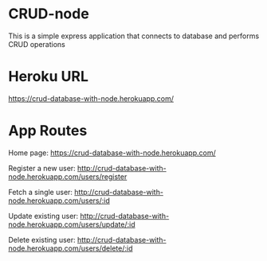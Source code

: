 # CRUD-node

This is a simple express application that connects to database and performs CRUD operations

# Heroku URL
https://crud-database-with-node.herokuapp.com/

# App Routes
Home page: https://crud-database-with-node.herokuapp.com/

Register a new user: http://crud-database-with-node.herokuapp.com/users/register

Fetch a single user: http://crud-database-with-node.herokuapp.com/users/:id

Update existing user: http://crud-database-with-node.herokuapp.com/users/update/:id

Delete existing user: http://crud-database-with-node.herokuapp.com/users/delete/:id

